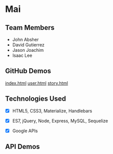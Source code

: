 # Mai


## Team Members
- John Absher
- David Gutierrez
- Jason Joachim
- Isaac Lee


## GitHub Demos
[index.html](https://ijlee2.github.io/Mai/)
[user.html](https://ijlee2.github.io/Mai/user.html)
[story.html](https://ijlee2.github.io/Mai/story.html)


## Technologies Used
- [x] HTML5, CSS3, Materialize, Handlebars

- [x] ES7, jQuery, Node, Express, MySQL, Sequelize

- [x] Google APIs


## API Demos